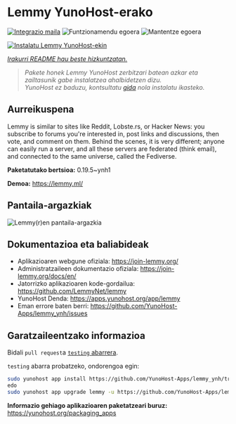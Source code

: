 <!--
Ohart ongi: README hau automatikoki sortu da <https://github.com/YunoHost/apps/tree/master/tools/readme_generator>ri esker
EZ editatu eskuz.
-->

# Lemmy YunoHost-erako

[![Integrazio maila](https://dash.yunohost.org/integration/lemmy.svg)](https://ci-apps.yunohost.org/ci/apps/lemmy/) ![Funtzionamendu egoera](https://ci-apps.yunohost.org/ci/badges/lemmy.status.svg) ![Mantentze egoera](https://ci-apps.yunohost.org/ci/badges/lemmy.maintain.svg)

[![Instalatu Lemmy YunoHost-ekin](https://install-app.yunohost.org/install-with-yunohost.svg)](https://install-app.yunohost.org/?app=lemmy)

*[Irakurri README hau beste hizkuntzatan.](./ALL_README.md)*

> *Pakete honek Lemmy YunoHost zerbitzari batean azkar eta zailtasunik gabe instalatzea ahalbidetzen dizu.*  
> *YunoHost ez baduzu, kontsultatu [gida](https://yunohost.org/install) nola instalatu ikasteko.*

## Aurreikuspena

Lemmy is similar to sites like Reddit, Lobste.rs, or Hacker News: you subscribe to forums you're interested in, post links and discussions, then vote, and comment on them. Behind the scenes, it is very different; anyone can easily run a server, and all these servers are federated (think email), and connected to the same universe, called the Fediverse.


**Paketatutako bertsioa:** 0.19.5~ynh1

**Demoa:** <https://lemmy.ml/>

## Pantaila-argazkiak

![Lemmy(r)en pantaila-argazkia](./doc/screenshots/screenshot1.webp)

## Dokumentazioa eta baliabideak

- Aplikazioaren webgune ofiziala: <https://join-lemmy.org/>
- Administratzaileen dokumentazio ofiziala: <https://join-lemmy.org/docs/en/>
- Jatorrizko aplikazioaren kode-gordailua: <https://github.com/LemmyNet/lemmy>
- YunoHost Denda: <https://apps.yunohost.org/app/lemmy>
- Eman errore baten berri: <https://github.com/YunoHost-Apps/lemmy_ynh/issues>

## Garatzaileentzako informazioa

Bidali `pull request`a [`testing` abarrera](https://github.com/YunoHost-Apps/lemmy_ynh/tree/testing).

`testing` abarra probatzeko, ondorengoa egin:

```bash
sudo yunohost app install https://github.com/YunoHost-Apps/lemmy_ynh/tree/testing --debug
edo
sudo yunohost app upgrade lemmy -u https://github.com/YunoHost-Apps/lemmy_ynh/tree/testing --debug
```

**Informazio gehiago aplikazioaren paketatzeari buruz:** <https://yunohost.org/packaging_apps>

